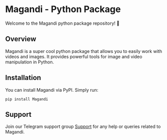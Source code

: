 # Magandi - Python Package

Welcome to the Magandi python package repository! 🐍

## Overview
Magandi is a super cool python package that allows you to easily work with videos and images. It provides powerful tools for image and video manipulation in Python.

## Installation
You can install Magandi via PyPI. Simply run:

```pip install Magandi```

## Support
Join our Telegram support group [Support](https://t.me/XBOTSUPPORTS) for any help or queries related to Magandi.
